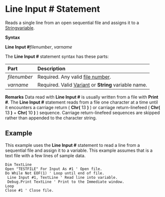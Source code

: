 
# Line Input # Statement

Reads a single line from an open sequential file and assigns it to a [String](b8bdf64f-5920-1ae9-16d0-b26d09524a30.md)[variable](b8bdf64f-5920-1ae9-16d0-b26d09524a30.md).

 **Syntax**

 **Line Input #**_filenumber_, _varname_

The  **Line Input #** statement syntax has these parts:


|**Part**|**Description**|
|:-----|:-----|
| _filenumber_|Required. Any valid [file number](b8bdf64f-5920-1ae9-16d0-b26d09524a30.md).|
| _varname_|Required. Valid [Variant](b8bdf64f-5920-1ae9-16d0-b26d09524a30.md) or **String** variable name.|
 **Remarks**
Data read with  **Line Input #** is usually written from a file with **Print #**.
The  **Line Input #** statement reads from a file one character at a time until it encounters a carriage return ( **Chr(** 13 **)** ) or carriage return-linefeed ( **Chr(** 13 **)** + **Chr(** 10 **)** ) sequence. Carriage return-linefeed sequences are skipped rather than appended to the character string.

## Example

This example uses the  **Line Input #** statement to read a line from a sequential file and assign it to a variable. This example assumes that is a text file with a few lines of sample data.


```
Dim TextLine 
Open "TESTFILE" For Input As #1 ' Open file. 
Do While Not EOF(1) ' Loop until end of file. 
 Line Input #1, TextLine ' Read line into variable. 
 Debug.Print TextLine ' Print to the Immediate window. 
Loop 
Close #1 ' Close file. 

```

